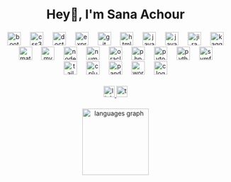 <h1 align="center">Hey👋, I'm Sana Achour</h1>

###

<div align="center">
  <img src="https://cdn.jsdelivr.net/gh/devicons/devicon/icons/bootstrap/bootstrap-original.svg" height="30" alt="bootstrap logo"  />
  <img width="13" />
  <img src="https://cdn.jsdelivr.net/gh/devicons/devicon/icons/css3/css3-original.svg" height="30" alt="css3 logo"  />
  <img width="13" />
  <img src="https://cdn.jsdelivr.net/gh/devicons/devicon/icons/doctrine/doctrine-original.svg" height="30" alt="doctrine logo"  />
  <img width="13" />
  <img src="https://cdn.jsdelivr.net/gh/devicons/devicon/icons/express/express-original.svg" height="30" alt="express logo"  />
  <img width="13" />
  <img src="https://cdn.jsdelivr.net/gh/devicons/devicon/icons/git/git-original.svg" height="30" alt="git logo"  />
  <img width="13" />
  <img src="https://cdn.simpleicons.org/html5/E34F26" height="30" alt="html5 logo"  />
  <img width="13" />
  <img src="https://cdn.jsdelivr.net/gh/devicons/devicon/icons/java/java-original.svg" height="30" alt="java logo"  />
  <img width="13" />
  <img src="https://cdn.simpleicons.org/javascript/F7DF1E" height="30" alt="javascript logo"  />
  <img width="13" />
  <img src="https://cdn.simpleicons.org/jira/0052CC" height="30" alt="jira logo"  />
  <img width="13" />
  <img src="https://cdn.simpleicons.org/kaggle/20BEFF" height="30" alt="kaggle logo"  />
  <img width="13" />
  <img src="https://cdn.jsdelivr.net/gh/devicons/devicon/icons/matlab/matlab-original.svg" height="30" alt="matlab logo"  />
  <img width="13" />
  <img src="https://cdn.simpleicons.org/mysql/4479A1" height="30" alt="mysql logo"  />
  <img width="13" />
  <img src="https://cdn.simpleicons.org/nodedotjs/339933" height="30" alt="nodejs logo"  />
  <img width="13" />
  <img src="https://cdn.jsdelivr.net/gh/devicons/devicon/icons/numpy/numpy-original.svg" height="30" alt="numpy logo"  />
  <img width="13" />
  <img src="https://cdn.jsdelivr.net/gh/devicons/devicon/icons/oracle/oracle-original.svg" height="30" alt="oracle logo"  />
  <img width="13" />
  <img src="https://cdn.simpleicons.org/php/777BB4" height="30" alt="php logo"  />
  <img width="13" />
  <img src="https://cdn.simpleicons.org/pytorch/EE4C2C" height="30" alt="pytorch logo"  />
  <img width="13" />
  <img src="https://cdn.jsdelivr.net/gh/devicons/devicon/icons/python/python-original.svg" height="30" alt="python logo"  />
  <img width="13" />
  <img src="https://cdn.jsdelivr.net/gh/devicons/devicon/icons/symfony/symfony-original.svg" height="30" alt="symfony logo"  />
  <img width="13" />
  <img src="https://cdn.simpleicons.org/tailwindcss/06B6D4" height="30" alt="tailwindcss logo"  />
  <img width="13" />
  <img src="https://cdn.simpleicons.org/c++/00599C" height="30" alt="cplusplus logo"  />
  <img width="13" />
  <img src="https://cdn.simpleicons.org/pandas/150458" height="30" alt="pandas logo"  />
  <img width="13" />
  <img src="https://cdn.simpleicons.org/wordpress/21759B" height="30" alt="wordpress logo"  />
  <img width="13" />
  <img src="https://cdn.jsdelivr.net/gh/devicons/devicon/icons/c/c-original.svg" height="30" alt="c logo"  />
</div>

###

<div align="center">
  <a href="https://www.linkedin.com/in/sana-achour-02b291217/" target="_blank">
    <img src="https://img.shields.io/static/v1?message=LinkedIn&logo=linkedin&label=&color=0077B5&logoColor=white&labelColor=&style=for-the-badge" height="25" alt="linkedin logo"  />
  </a>
  <a href="https://tryhackme.com/p/sanaeachour.05" target="_blank">
    <img src="https://img.shields.io/static/v1?message=TryHackMe&logo=tryhackme&label=&color=88cc14&logoColor=white&labelColor=&style=for-the-badge" height="25" alt="tryhackme logo"  />
  </a>
</div>

###

<div align="center">
  <img src="https://github-readme-stats.vercel.app/api/top-langs?username=sanaear&locale=en&hide_title=false&layout=compact&card_width=320&langs_count=5&theme=dracula&hide_border=false" height="150" alt="languages graph"  />

</div>

###




###
